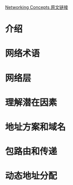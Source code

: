 [Networking Concepts 原文链接](https://developer.apple.com/library/content/documentation/NetworkingInternet/Conceptual/NetworkingConcepts/Introduction/Introduction.html#//apple_ref/doc/uid/TP40012487)

# 介绍 

# 网络术语

# 网络层

# 理解潜在因素

# 地址方案和域名

# 包路由和传递

# 动态地址分配